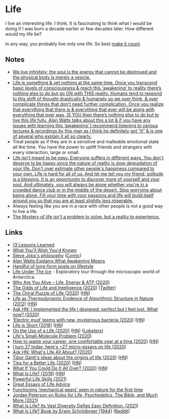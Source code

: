 # Life

I live an interesting life. I think. It is fascinating to think what I would be doing if I was born a decade earlier or few decades later. How different would my life be?

In any way, you probably live only one life. So best [make it count](http://paulgraham.com/vb.html).

## Notes

- [We live infinitely; the soul is the energy that cannot be destroyed and the physical body is merely a vesicle.](https://www.reddit.com/r/DMT/comments/7mnp7f/your_number_one_most_profound_realisation_after/)
- [Life is something & yet nothing at the same time. Once you transcend basic levels of consciousness & reach this ‘awakening’ to reality there’s nothing else to do but go ON with THIS reality. Humans tend to respond to this shift of thought drastically & humanely so we over think, & over complicate things that don't need further complication. Once you realize that everything that there is & everything that ever will be along with everything that ever was, IS YOU then there’s nothing else to do but to live this life fully. Alan Watts talks about this a lot & if you have any issues with learning this ‘awakening’ I recommend listening to various lectures & recordings by this man as I think he definitely got “it” & is one of several who explain it all so clearly.](https://www.reddit.com/r/Psychonaut/comments/7whvuf/what_youre_experiencing_is_death_without_the/)
- Treat people as if they are in a sensitive and malleable emotional state all the time. You have the power to uplift friends and strangers with every interaction, large or small.
- [Life isn't meant to be easy. Everyone suffers in different ways. You don't deserve to be happy since the nature of reality is slow degradation of your life. Don't over estimate other people's happiness compared to your own. Life is hard for all of us. And let me tell you my friend, solitude is a blessing. It is an opportunity to discover more of yourself and your soul. And ultimately, you will always be alone whether you're in a crowded dance club or in the middle of the desert. Stop worrying about being alone. Fill your time with your passions and life will build itself around you so that you are at least slightly less miserable.](https://www.reddit.com/r/Psychonaut/comments/8exb53/seems_i_am_destined_for_a_life_of_lonely/)
- Always feeling like you are in a race with other people is not a good way to live a life.
- [The Mystery of life isn't a problem to solve, but a reality to experience.](https://twitter.com/tanayj/status/1369478724500873223)

## Links

- [13 Lessons Learned](https://brightthemag.com/13-lessons-learned-e4f8ceb21e60)
- [What You'll Wish You'd Known](http://www.paulgraham.com/hs.html)
- [Steve Jobs's philosophy](https://www.youtube.com/watch?v=kYfNvmF0Bqw) ([Comic](https://twitter.com/linuz90/status/1318669341072699393))
- [Alan Watts Explains What Awakening Means](https://www.youtube.com/watch?v=7SfZZlpfaN0)
- [Handful of long-form posts on lifestyle](https://wiki.xxiivv.com/#lifestyle)
- [Life Under The Ice](https://lifeundertheice.org/) - Exploratory tour through the microscopic world of Antarctica.
- [Why Are You Alive – Life, Energy & ATP (2020)](https://www.youtube.com/watch?v=QImCld9YubE)
- [The Odds of Life and Intelligence (2020)](https://www.youtube.com/watch?v=iLbbpRYRW5Y) ([Twitter](https://twitter.com/BadAstronomer/status/1262759449384517634))
- [The Chiral Puzzle of Life (2020)](https://iopscience.iop.org/article/10.3847/2041-8213/ab8dc6) ([HN](https://news.ycombinator.com/item?id=23294294))
- [Life as Thermodynamic Evidence of Algorithmic Structure in Nature (2012)](https://www.mdpi.com/1099-4300/14/11/2173) ([HN](https://news.ycombinator.com/item?id=23448081))
- [Ask HN: I implemented the life I designed: perfect but I feel lost. What now? (2020)](https://news.ycombinator.com/item?id=23450110)
- [‘Electric mud’ teems with new, mysterious bacteria (2020)](https://www.sciencemag.org/news/2020/08/electric-mud-teems-new-mysterious-bacteria) ([HN](https://news.ycombinator.com/item?id=24233544))
- [Life is Short (2016)](http://paulgraham.com/vb.html) ([HN](https://news.ycombinator.com/item?id=24313158))
- [On the Use of a Life (2020)](http://www.daemonology.net/blog/2020-09-20-On-the-use-of-a-life.html) ([HN](https://news.ycombinator.com/item?id=24537865)) ([Lobsters](https://lobste.rs/s/d8wxhi/on_use_life))
- [Life's Small-Molecule Problem (2020)](https://www.scientificamerican.com/article/lifes-small-molecule-problem/)
- [How to waste your career, one comfortable year at a time (2020)](https://apoorvagovind.substack.com/p/how-to-waste-your-career-one-comfortable) ([HN](https://news.ycombinator.com/item?id=24809530))
- [I turn 27 today, here's ~27 micro-essays on life (2020)](https://www.mrdbourke.com/27/)
- [Ask HN: What's Life All About? (2020)](https://news.ycombinator.com/item?id=25000134)
- [Tibor Gánti's ideas about the origins of life (2020)](https://www.nationalgeographic.com/science/2020/12/he-may-have-found-the-key-to-origins-of-life-tibor-ganti-chemoton/) ([HN](https://news.ycombinator.com/item?id=25508394))
- [Tips for a Better Life (2020)](https://www.lesswrong.com/posts/7hFeMWC6Y5eaSixbD/100-tips-for-a-better-life) ([HN](https://news.ycombinator.com/item?id=25518730))
- [What If You Could Do It All Over? (2020)](https://www.newyorker.com/magazine/2020/12/21/what-if-you-could-do-it-all-over) ([HN](https://news.ycombinator.com/item?id=25547448))
- [What Is Life? (2019)](https://berthub.eu/articles/posts/what-is-life/) ([HN](https://news.ycombinator.com/item?id=25592916))
- [Powerful Life Skills (2021)](https://neilkakkar.com/powerful-life-skills.html)
- [Great Essays of Life Advice](https://lw2.issarice.com/posts/zMmQdob3eFfeMh7D3/my-favorite-essays-of-life-advice)
- [Functioning ‘mechanical gears’ seen in nature for the first time](https://www.cam.ac.uk/research/news/functioning-mechanical-gears-seen-in-nature-for-the-first-time)
- [Jordan Peterson on Rules for Life, Psychedelics, The Bible, and Much More (2021)](https://www.youtube.com/watch?v=C1sEHNw4UIg)
- [What Is Life? Its Vast Diversity Defies Easy Definition. (2021)](https://www.quantamagazine.org/what-is-life-its-vast-diversity-defies-easy-definition-20210309/)
- [What Is Life? Book by Erwin Schrödinger (1944)](http://strangebeautiful.com/other-texts/schrodinger-what-is-life-mind-matter-auto-sketches.pdf) ([Reddit](https://www.reddit.com/r/RationalPsychonaut/comments/mfpq7l/quantum_physics_pioneer_erwin_schrodingers/))
